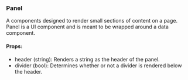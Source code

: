 ### Panel
A components designed to render small sections of content on a page.
Panel is a UI component and is meant to be wrapped around a data component.

#### Props:
- header (string): Renders a string as the header of the panel.
- divider (bool): Determines whether or not a divider is rendered below the header.
